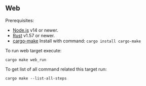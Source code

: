 ## Web

Prerequisites:

- [Node.js](https://nodejs.org/) v14 or newer.
- [Rust](https://www.rust-lang.org/) v1.57 or newer.
- [cargo-make](https://github.com/sagiegurari/cargo-make)
  Install with command: ```cargo install cargo-make```

To run web target execute:
```
cargo make web_run
```

To get list of all command related this target run:

```
cargo make --list-all-steps
```
